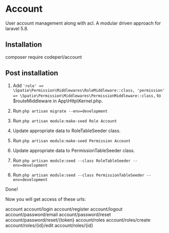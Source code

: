 # Account
User account management along with acl. A modular driven approach for laravel 5.8.

## Installation
composer require codeperl/account

## Post installation
1. Add ```'role' => \Spatie\Permission\Middlewares\RoleMiddleware::class,
   'permission' => \Spatie\Permission\Middlewares\PermissionMiddleware::class,```
   to $routeMiddleware in App\Http\Kernel.php.
   
2. Run ```php artisan migrate --env=development```

3. Run ```php artisan module:make-seed Role Account```

4. Update appropriate data to RoleTableSeeder class.

5. Run ```php artisan module:make-seed Permission Account```

6. Update appropriate data to PermissionTableSeeder class.

7. Run ```php artisan module:seed --class RoleTableSeeder --env=development```

8. Run ```php artisan module:seed --class PermissionTableSeeder --env=development```

Done!

Now you will get access of these urls:

account
account/login
account/register
account/logout
account/password/email
account/password/reset
account/password/reset/{token} 
account/roles
account/roles/create
account/roles/{id}/edit
account/roles/{id}
